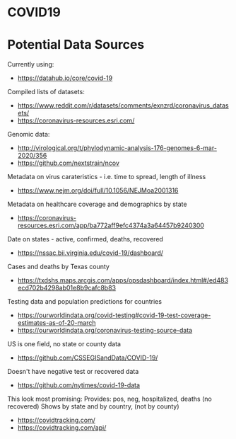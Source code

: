 # COVID19

# Potential Data Sources

Currently using:

- https://datahub.io/core/covid-19

Compiled lists of datasets:

- https://www.reddit.com/r/datasets/comments/exnzrd/coronavirus_datasets/
- https://coronavirus-resources.esri.com/

Genomic data:

- http://virological.org/t/phylodynamic-analysis-176-genomes-6-mar-2020/356
- https://github.com/nextstrain/ncov

Metadata on virus carateristics - i.e. time to spread, length of illness

- https://www.nejm.org/doi/full/10.1056/NEJMoa2001316

Metadata on healthcare coverage and demographics by state

- https://coronavirus-resources.esri.com/app/ba772aff9efc4374a3a64457b9240300

Date on states - active, confirmed, deaths, recovered

- https://nssac.bii.virginia.edu/covid-19/dashboard/

Cases and deaths by Texas county

- https://txdshs.maps.arcgis.com/apps/opsdashboard/index.html#/ed483ecd702b4298ab01e8b9cafc8b83

Testing data and population predictions for countries

- https://ourworldindata.org/covid-testing#covid-19-test-coverage-estimates-as-of-20-march
- https://ourworldindata.org/coronavirus-testing-source-data

US is one field, no state or county data

- https://github.com/CSSEGISandData/COVID-19/

Doesn't have negative test or recovered data

- https://github.com/nytimes/covid-19-data

This look most promising:
Provides: pos, neg, hospitalized, deaths (no recovered)
Shows by state and by country, (not by county)

- https://covidtracking.com/
- https://covidtracking.com/api/
